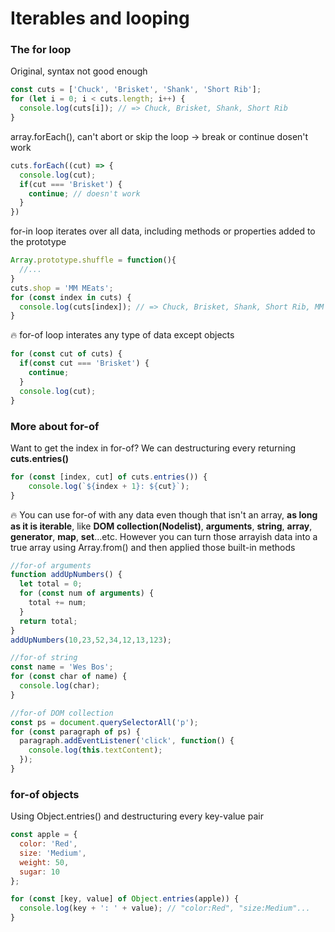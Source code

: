 # Iterables and looping

### The for loop

Original, syntax not good enough

  ```javascript
  const cuts = ['Chuck', 'Brisket', 'Shank', 'Short Rib'];
  for (let i = 0; i < cuts.length; i++) {
    console.log(cuts[i]); // => Chuck, Brisket, Shank, Short Rib
  }
  ```

array.forEach(), can't abort or skip the loop -> break or continue dosen't work

  ```javascript
  cuts.forEach((cut) => {
    console.log(cut);
    if(cut === 'Brisket') {
      continue; // doesn't work
    }
  })
  ```

for-in loop iterates over all data, including methods or properties added to the prototype

```javascript
Array.prototype.shuffle = function(){
  //...
}
cuts.shop = 'MM MEats';
for (const index in cuts) {
  console.log(cuts[index]); // => Chuck, Brisket, Shank, Short Rib, MM MEats, function(){...}
}
```

:fire: for-of loop interates any type of data except objects

```javascript
for (const cut of cuts) {
  if(const cut === 'Brisket') {
    continue;
  }
  console.log(cut);
}
```

### More about for-of

Want to get the index in for-of? We can destructuring every returning **cuts.entries()**

```javascript
for (const [index, cut] of cuts.entries()) {
    console.log(`${index + 1}: ${cut}`);
}
```

:fire: You can use for-of with any data even though that isn't an array, **as long as it is iterable**, like **DOM collection(Nodelist)**, **arguments**, **string**, **array**, **generator**, **map**, **set**...etc. However you can turn those arrayish data into a true array using Array.from() and then applied those built-in methods

```javascript
//for-of arguments
function addUpNumbers() {
  let total = 0;
  for (const num of arguments) {
    total += num;
  }
  return total;
}
addUpNumbers(10,23,52,34,12,13,123);

//for-of string
const name = 'Wes Bos';
for (const char of name) {
  console.log(char);
}

//for-of DOM collection
const ps = document.querySelectorAll('p');
for (const paragraph of ps) {
  paragraph.addEventListener('click', function() {
    console.log(this.textContent);
  });
}
```

### for-of objects

Using Object.entries() and destructuring every key-value pair
  
```javascript
const apple = {
  color: 'Red',
  size: 'Medium',
  weight: 50,
  sugar: 10
};

for (const [key, value] of Object.entries(apple)) {
  console.log(key + ': ' + value); // "color:Red", "size:Medium"...
}
```
